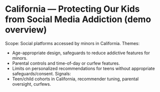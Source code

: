 # California — Protecting Our Kids from Social Media Addiction (demo overview)
Scope: Social platforms accessed by minors in California.
Themes:
- Age-appropriate design, safeguards to reduce addictive features for minors.
- Parental controls and time-of-day or curfew features.
- Limits on personalized recommendations for teens without appropriate safeguards/consent.
Signals:
- Teen/child cohorts in California, recommender tuning, parental oversight, curfews.
